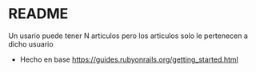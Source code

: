 # README
Un usario puede tener N articulos pero los articulos solo le pertenecen a dicho usuario

* Hecho en base https://guides.rubyonrails.org/getting_started.html


